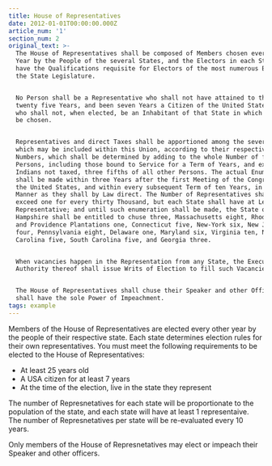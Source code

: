 ```yaml
---
title: House of Representatives
date: 2012-01-01T00:00:00.000Z
article_num: '1'
section_num: 2
original_text: >-
  The House of Representatives shall be composed of Members chosen every second
  Year by the People of the several States, and the Electors in each State shall
  have the Qualifications requisite for Electors of the most numerous Branch of
  the State Legislature.


  No Person shall be a Representative who shall not have attained to the Age of
  twenty five Years, and been seven Years a Citizen of the United States, and
  who shall not, when elected, be an Inhabitant of that State in which he shall
  be chosen.


  Representatives and direct Taxes shall be apportioned among the several States
  which may be included within this Union, according to their respective
  Numbers, which shall be determined by adding to the whole Number of free
  Persons, including those bound to Service for a Term of Years, and excluding
  Indians not taxed, three fifths of all other Persons. The actual Enumeration
  shall be made within three Years after the first Meeting of the Congress of
  the United States, and within every subsequent Term of ten Years, in such
  Manner as they shall by Law direct. The Number of Representatives shall not
  exceed one for every thirty Thousand, but each State shall have at Least one
  Representative; and until such enumeration shall be made, the State of New
  Hampshire shall be entitled to chuse three, Massachusetts eight, Rhode-Island
  and Providence Plantations one, Connecticut five, New-York six, New Jersey
  four, Pennsylvania eight, Delaware one, Maryland six, Virginia ten, North
  Carolina five, South Carolina five, and Georgia three.


  When vacancies happen in the Representation from any State, the Executive
  Authority thereof shall issue Writs of Election to fill such Vacancies.


  The House of Representatives shall chuse their Speaker and other Officers; and
  shall have the sole Power of Impeachment.
tags: example
---
```

Members of the House of Representatives are elected every other year by the people of their respective state. Each state determines election rules for their own representatives. You must meet the following requirements to be elected to the House of Representatives:

- At least 25 years old
- A USA citizen for at least 7 years
- At the time of the election, live in the state they represent



The number of Represnetatives for each state will be proportionate to the population of the state, and each state will have at least 1 representaive. The number of Represnetatives per state will be re-evaluated every 10 years.

Only members of the House of Represnetatives may elect or impeach their Speaker and other officers.
